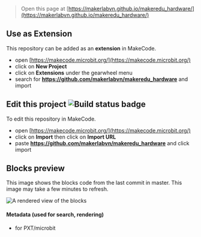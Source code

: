 
> Open this page at [https://makerlabvn.github.io/makeredu_hardware/](https://makerlabvn.github.io/makeredu_hardware/)

## Use as Extension

This repository can be added as an **extension** in MakeCode.

* open [https://makecode.microbit.org/](https://makecode.microbit.org/)
* click on **New Project**
* click on **Extensions** under the gearwheel menu
* search for **https://github.com/makerlabvn/makeredu_hardware** and import

## Edit this project ![Build status badge](https://github.com/makerlabvn/makeredu_hardware/workflows/MakeCode/badge.svg)

To edit this repository in MakeCode.

* open [https://makecode.microbit.org/](https://makecode.microbit.org/)
* click on **Import** then click on **Import URL**
* paste **https://github.com/makerlabvn/makeredu_hardware** and click import

## Blocks preview

This image shows the blocks code from the last commit in master.
This image may take a few minutes to refresh.

![A rendered view of the blocks](https://github.com/makerlabvn/makeredu_hardware/raw/master/.github/makecode/blocks.png)

#### Metadata (used for search, rendering)

* for PXT/microbit 
<script src="https://makecode.com/gh-pages-embed.js"></script><script>makeCodeRender("{{ site.makecode.home_url }}", "{{ site.github.owner_name }}/{{ site.github.repository_name }}");</script>
